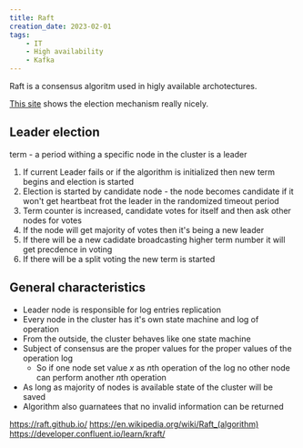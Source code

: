 ```yaml
---
title: Raft
creation_date: 2023-02-01
tags:
	- IT
	- High availability
	- Kafka
---
```

Raft is a consensus algoritm used in higly available archotectures.

[This site](https://raft.github.io/) shows the election mechanism really nicely.

## Leader election
term - a period withing a specific node in the cluster is a leader
1. If current Leader fails or if the algorithm is initialized then new term begins and election is started
2. Election is started by candidate node - the node becomes candidate if it won't get heartbeat frot the leader in the randomized timeout period
3. Term counter is increased, candidate votes for itself and then ask other nodes for votes
4. If the node will get majority of votes then it's being a new leader
5. If there will be a new cadidate broadcasting higher term number it will get precdence in voting
6. If there will be a split voting the new term is started

## General characteristics
- Leader node is responsible for log entries replication
- Every node in the cluster has it's own state machine and log of operation
- From the outside, the cluster behaves like one state machine
- Subject of consensus are the proper values for the proper values of the operation log
	- So if one node set value *x* as *n*th operation of the log no other node can perform another *n*th operation
- As long as majority of nodes is available state of the cluster will be saved
- Algorithm also guarnatees that no invalid information can be returned

https://raft.github.io/
https://en.wikipedia.org/wiki/Raft_(algorithm)
https://developer.confluent.io/learn/kraft/